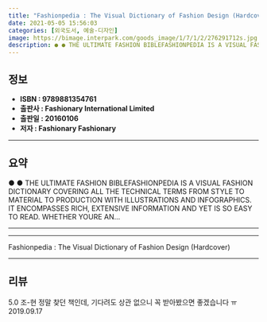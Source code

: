 ```yaml
---
title: "Fashionpedia : The Visual Dictionary of Fashion Design (Hardcover)"
date: 2021-05-05 15:56:03
categories: [외국도서, 예술-디자인]
image: https://bimage.interpark.com/goods_image/1/7/1/2/276291712s.jpg
description: ● ● THE ULTIMATE FASHION BIBLEFASHIONPEDIA IS A VISUAL FASHION DICTIONARY COVERING ALL THE TECHNICAL TERMS FROM STYLE TO MATERIAL TO PRODUCTION WITH ILLUSTRAT
---
```


## **정보**

- **ISBN : 9789881354761**
- **출판사 : Fashionary International Limited**
- **출판일 : 20160106**
- **저자 : Fashionary Fashionary**

------



## **요약**

●  ●  THE ULTIMATE FASHION BIBLEFASHIONPEDIA IS A VISUAL FASHION DICTIONARY COVERING ALL THE TECHNICAL TERMS FROM STYLE TO MATERIAL TO PRODUCTION WITH ILLUSTRATIONS AND INFOGRAPHICS. IT ENCOMPASSES RICH, EXTENSIVE INFORMATION AND YET IS SO EASY TO READ. WHETHER YOURE AN... 

------



------


Fashionpedia : The Visual Dictionary of Fashion Design (Hardcover) 

------


## **리뷰** 

5.0 조-현 정말 찾던 책인데, 기다려도 상관 없으니 꼭 받아봤으면 좋겠습니다 ㅠ 2019.09.17 <br/>